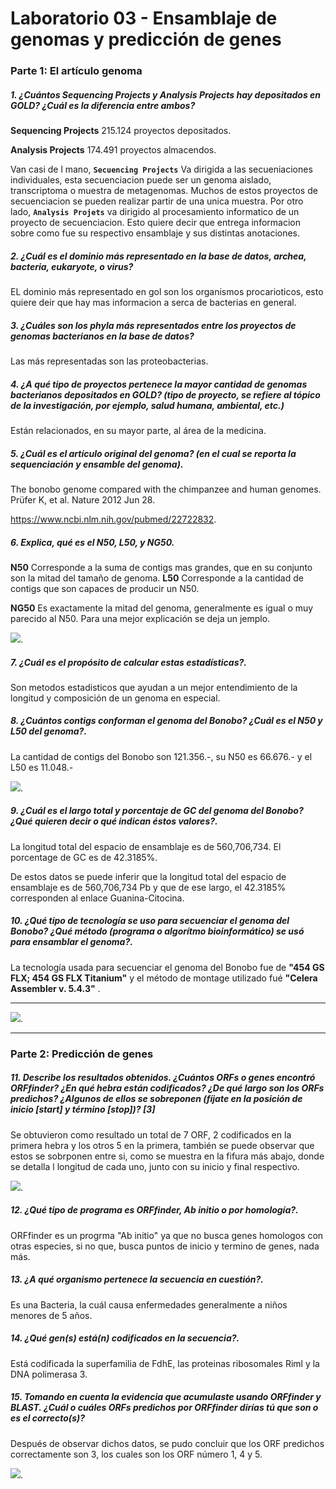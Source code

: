 # Laboratorio 03 - Ensamblaje de genomas y predicción de genes

### Parte 1: El artículo genoma

##### 1. ¿Cuántos Sequencing Projects y Analysis Projects hay depositados en GOLD? ¿Cuál es la diferencia entre ambos?
**Sequencing Projects**
215.124 proyectos depositados.

**Analysis Projects**
174.491 proyectos almacendos.

Van casi de l mano, **``Secuencing Projects``** Va dirigida a las secueniaciones individuales, esta secuenciacion puede ser un genoma aislado, transcriptoma o muestra de metagenomas. Muchos de estos proyectos de secuenciacion se pueden realizar  partir de una unica muestra. Por otro lado, **``Analysis Projets``** va dirigido al procesamiento informatico de un proyecto de secuenciacion. Esto quiere decir que entrega informacion sobre como fue su respectivo ensamblaje y sus distintas anotaciones. 

##### 2. ¿Cuál es el dominio más representado en la base de datos, archea, bacteria, eukaryote, o virus?

EL dominio más representado en gol son los organismos procarioticos, esto quiere deir que hay mas informacion a serca de  bacterias en general.

##### 3. ¿Cuáles son los phyla más representados entre los proyectos de genomas bacterianos en la base de datos?

Las más representadas son las proteobacterias.

##### 4. ¿A qué tipo de proyectos pertenece la mayor cantidad de genomas bacterianos depositados en GOLD? (tipo de proyecto, se refiere al tópico de la investigación, por ejemplo, salud humana, ambiental, etc.)

Están relacionados, en su mayor parte, al área de la medicina.

#####  5. ¿Cuál es el artículo original del genoma? (en el cual se reporta la sequenciación y ensamble del genoma).

The bonobo genome compared with the chimpanzee and human genomes. Prüfer K, et al. Nature 2012 Jun 28.

https://www.ncbi.nlm.nih.gov/pubmed/22722832.


##### 6. Explica, qué es el N50, L50, y NG50.

**N50**
Corresponde a la suma de contigs mas grandes, que en su conjunto son la mitad del tamaño de genoma.
**L50**
Corresponde a la cantidad de contigs que son capaces de producir un N50.

**NG50**
Es exactamente la mitad del genoma, generalmente es igual o muy parecido al N50. Para una mejor explicación se deja un jemplo. 

![](https://github.com/Rojefer/Bioinformatica/blob/master/.gitignore/Ejemplo%20de%20NG50.png?raw=true).

##### 7. ¿Cuál es el propósito de calcular estas estadísticas?.

Son metodos estadisticos que ayudan a un mejor entendimiento de la longitud y composición de un genoma en especial. 

##### 8. ¿Cuántos contigs conforman el genoma del Bonobo? ¿Cuál es el N50 y L50 del genoma?.

La cantidad de contigs del Bonobo son 121.356.-, su N50 es 66.676.- y el L50 es 11.048.-

![](https://github.com/Rojefer/Bioinformatica/blob/master/.gitignore/L50,%20N50%20y%20Contigs.png?raw=true).

##### 9. ¿Cuál es el largo total y porcentaje de GC del genoma del Bonobo? ¿Qué quieren decir o qué indican éstos valores?.

La longitud total del espacio de ensamblaje	es de 560,706,734.
El porcentage de GC es de  42.3185%.

De estos datos se puede inferir que la longitud total del espacio de ensamblaje es de 560,706,734 Pb y que de ese largo, el 42.3185% corresponden al enlace Guanina-Citocina.

##### 10. ¿Qué tipo de tecnología se uso para secuenciar el genoma del Bonobo? ¿Qué método (programa o algorítmo bioinformático) se usó para ensamblar el genoma?.

La tecnología usada para secuenciar el genoma del Bonobo fue de **"454 GS FLX; 454 GS FLX Titanium"**  y el método de montage utilizado fué **"Celera Assembler v. 5.4.3"** .

---

![](https://github.com/Rojefer/Bioinformatica/blob/master/.gitignore/Fin%20Parte%201.png?raw=true).

---

### Parte 2: Predicción de genes

##### 11. Describe los resultados obtenidos. ¿Cuántos ORFs o genes encontró ORFfinder? ¿En qué hebra están codificados? ¿De qué largo son los ORFs predichos? ¿Algunos de ellos se sobreponen (fíjate en la posición de inicio [start] y término [stop])? [3]

Se obtuvieron como resultado un total de 7 ORF, 2 codificados en la primera hebra y los otros 5 en la primera, también se puede observar que estos se sobrponen entre si, como se muestra en la fifura más abajo, donde se detalla l longitud de cada uno, junto con su inicio y final respectivo.

![](https://github.com/Rojefer/Bioinformatica/blob/master/.gitignore/ORF.png?raw=true).

##### 12. ¿Qué tipo de programa es ORFfinder, Ab initio o por homología?.

ORFfinder es un progrma  "Ab initio" ya que no busca genes homologos con otras especies, si no que, busca puntos de inicio y termino de genes, nada más. 

##### 13. ¿A qué organismo pertenece la secuencia en cuestión?.

Es una Bacteria, la cuál causa enfermedades generalmente a niños menores de 5 años.

##### 14. ¿Qué gen(s) está(n) codificados en la secuencia?.

Está codificada la superfamilia de FdhE, las proteinas ribosomales Riml y la DNA polimerasa 3.

##### 15. Tomando en cuenta la evidencia que acumulaste usando ORFfinder y BLAST. ¿Cuál o cuáles ORFs predichos por ORFfinder dirías tú que son o es el correcto(s)?

Después de observar dichos datos, se pudo concluir que los ORF predichos correctamente son 3, los cuales son los ORF número 1, 4 y 5.

![](https://github.com/Rojefer/Bioinformatica/blob/master/.gitignore/BLAST%20vs%20ORFfinder.png?raw=true).




